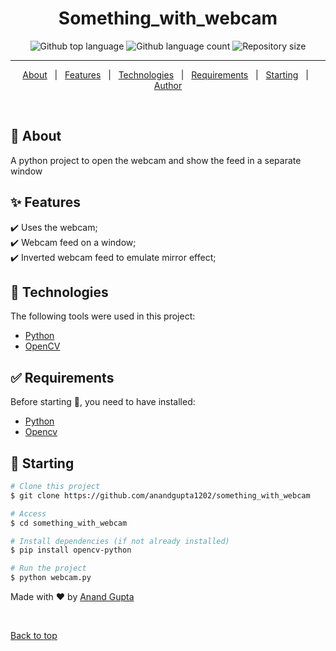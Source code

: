 <div align="center" id="top"> 
  <!-- <img src="https://unsplash.com/photos/1SAnrIxw5OY" alt="Something_with_webcam" /> -->

  <!-- &#xa0; -->

  <!-- <a href="https://something_with_webcam.netlify.app">Demo</a> -->
</div>

<h1 align="center">Something_with_webcam</h1>

<p align="center">
  <img alt="Github top language" src="https://img.shields.io/github/languages/top/anandgupta1202/something_with_webcam?color=56BEB8">

  <img alt="Github language count" src="https://img.shields.io/github/languages/count/anandgupta1202/something_with_webcam?color=56BEB8">

  <img alt="Repository size" src="https://img.shields.io/github/repo-size/anandgupta1202/something_with_webcam?color=56BEB8">

  <!-- <img alt="License" src="https://img.shields.io/github/license/anandgupta1202/something_with_webcam?color=56BEB8"> -->

  <!-- <img alt="Github issues" src="https://img.shields.io/github/issues/anandgupta1202/something_with_webcam?color=56BEB8" /> -->

  <!-- <img alt="Github forks" src="https://img.shields.io/github/forks/anandgupta1202/something_with_webcam?color=56BEB8" /> -->

  <!-- <img alt="Github stars" src="https://img.shields.io/github/stars/anandgupta1202/something_with_webcam?color=56BEB8" /> -->
</p>

<!-- Status

<h4 align="center"> 
	🚧  Something_with_webcam 🚀 Under construction...  🚧
</h4>  -->

<hr>

<p align="center">
  <a href="#dart-about">About</a> &#xa0; | &#xa0; 
  <a href="#sparkles-features">Features</a> &#xa0; | &#xa0;
  <a href="#rocket-technologies">Technologies</a> &#xa0; | &#xa0;
  <a href="#white_check_mark-requirements">Requirements</a> &#xa0; | &#xa0;
  <a href="#checkered_flag-starting">Starting</a> &#xa0; | &#xa0;
  <!--<a href="#memo-license">License</a> &#xa0; | &#xa0;-->
  <a href="https://github.com/anandgupta1202" target="_blank">Author</a>
</p>

<br>

## :dart: About ##

A python project to open the webcam and show the feed in a separate window

## :sparkles: Features ##

:heavy_check_mark: Uses the webcam;\
:heavy_check_mark: Webcam feed on a window;\
:heavy_check_mark: Inverted webcam feed to emulate mirror effect;

## :rocket: Technologies ##

The following tools were used in this project:

- [Python](https://www.python.org/downloads/)
- [OpenCV](https://opencv.org/)

## :white_check_mark: Requirements ##

Before starting :checkered_flag:, you need to have installed:
* [Python](https://git-scm.com)
* [Opencv](https://nodejs.org/en/)

## :checkered_flag: Starting ##

```bash
# Clone this project
$ git clone https://github.com/anandgupta1202/something_with_webcam

# Access
$ cd something_with_webcam

# Install dependencies (if not already installed)
$ pip install opencv-python

# Run the project
$ python webcam.py

```

<!-- ## :memo: License ##

This project is under license from MIT. For more details, see the [LICENSE](LICENSE.md) file. -->


Made with :heart: by <a href="https://github.com/anandgupta1202" target="_blank">Anand Gupta</a>

&#xa0;

<a href="#top">Back to top</a>
